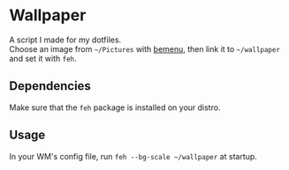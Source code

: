 # Wallpaper  
A script I made for my dotfiles.  
Choose an image from `~/Pictures` with [bemenu](https://github.com/Cloudef/bemenu), then link it to `~/wallpaper` and set it with `feh`.

## Dependencies
Make sure that the `feh` package is installed on your distro.

## Usage  
In your WM's config file, run `feh --bg-scale ~/wallpaper` at startup.

